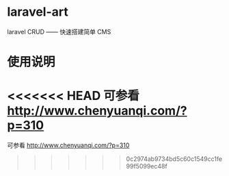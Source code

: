 # laravel-art
laravel CRUD —— 快速搭建简单 CMS

# 使用说明
<<<<<<< HEAD
可参看 http://www.chenyuanqi.com/?p=310
=======
可参看 http://www.chenyuanqi.com/?p=310
>>>>>>> 0c2974ab9734bd5c60c1549cc1fe99f5099ec48f
